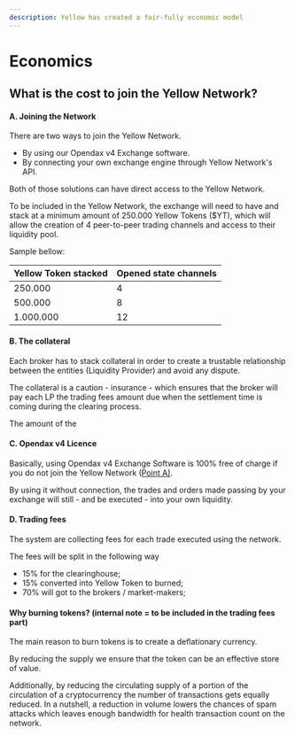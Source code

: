 ```yaml
---
description: Yellow has created a fair-fully economic model
---
```


# Economics

## What is the cost to join the Yellow Network?&#x20;

#### A. Joining the Network

There are two ways to join the Yellow Network.

* By using our Opendax v4 Exchange software.
* By connecting your own exchange engine through Yellow Network's API.

Both of those solutions can have direct access to the Yellow Network.

To be included in the Yellow Network, the exchange will need to have and stack at a minimum amount of 250.000 Yellow Tokens ($YT), which will allow the creation of 4 peer-to-peer trading channels and access to their liquidity pool.

Sample bellow:&#x20;

| Yellow Token stacked | Opened state channels |
| -------------------- | --------------------- |
| 250.000              | 4                     |
| 500.000              | 8                     |
| 1.000.000            | 12                    |

#### B. The collateral

Each broker has to stack collateral in order to create a trustable relationship between the entities (Liquidity Provider) and avoid any dispute.

The collateral is a caution - insurance - which ensures that the broker will pay each LP the trading fees amount due when the settlement time is coming during the clearing process.

The amount of the&#x20;

#### C. Opendax v4 Licence

Basically, using Opendax v4 Exchange Software is 100% free of charge if you do not join the Yellow Network ([Point A)](economics.md#a.-joining-the-network).&#x20;

By using it without connection, the trades and orders made passing by your exchange will still - and be executed - into your own liquidity.

#### D. Trading fees

The system are collecting fees for each trade executed using the network.

The fees will be split in the following way&#x20;

* 15% for the clearinghouse;
* 15% converted into Yellow Token to burned;
* 70% will got to the brokers / market-makers;

#### Why burning tokens? (internal note = to be included in the trading fees part)

The main reason to burn tokens is to create a deflationary currency.

By reducing the supply we ensure that the token can be an effective store of value.

Additionally, by reducing the circulating supply of a portion of the circulation of a cryptocurrency the number of transactions gets equally reduced. In a nutshell, a reduction in volume lowers the chances of spam attacks which leaves enough bandwidth for health transaction count on the network.



